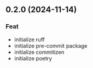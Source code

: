 ## 0.2.0 (2024-11-14)

### Feat

- initialize ruff
- initialize pre-commit package
- initialize commitizen
- initialize poetry
